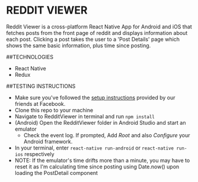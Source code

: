 # REDDIT VIEWER

Reddit Viewer is a cross-platform React Native App for Android and iOS that fetches posts from the front page of reddit and displays information about each post. Clicking a post takes the user to a 'Post Details' page which shows the same basic information, plus time since posting.

##TECHNOLOGIES

- React Native
- Redux

##TESTING INSTRUCTIONS

- Make sure you've followed the
[setup instructions](https://facebook.github.io/react-native/docs/getting-started.html) provided by our friends at Facebook.
- Clone this repo to your machine
- Navigate to RedditViewer in terminal and run `npm install`
- (Android) Open the RedditViewer folder in Android Studio and start an emulator
    - Check the event log. If prompted, Add _Root_ and also _Configure_ your Android framework.
- In your terminal, enter `react-native run-android` or `react-native run-ios` respectively
- NOTE: If the emulator's time drifts more than a minute, you may have to reset it as I'm calculating time since posting using Date.now() upon loading the PostDetail component
